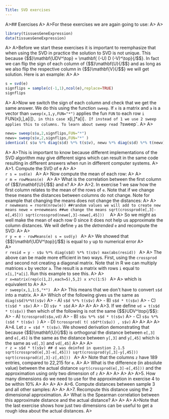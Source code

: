 ```yaml
---
Title: SVD exercises
---
```


A>## Exercises
A>
A>For these exercises we are again going to use:
A>
A>
```r
library(tissuesGeneExpression)
data(tissuesGeneExpression)
```
A>
A>Before we start these exercises it is important to reemphasize that when using the SVD in practice the solution to SVD is not unique. This because {$$}\mathbf{UDV^\top} = \mathbf{ (-U) D (-V)^\top}{/$$}. In fact we can flip the sign of each column of {$$}\mathbf{U}{/$$} and as long as we also flip the respective column in {$$}\mathbf{V}{/$$} we will get solution. Here is an example:
A>
A>
```r
s = svd(e)
signflips = sample(c(-1,1),ncol(e),replace=TRUE)
signflips
```
A>
A>Now we switch the sign of each column and check that we get the same answer. We do this using the function `sweep`. If `x` is a matrix and `a` is a vector than `sweep(x,1,y,FUN="*")` applies the fun `FUN` to each row `i` FUN(x[i,],a[i])`, in this case `x[i,]*a[i]`. If instead of 1 we use 2 sweep applies this to columns. To learn about sweep read `?sweep`. 
A>
A>
```r
newu= sweep(s$u,2,signflips,FUN="*")
newv= sweep(s$v,2,signflips,FUN="*" )
identical( s$u %*% diag(s$d) %*% t(s$v), newu %*% diag(s$d) %*% t(newv))
```
A>
A>This is important to know because different implementations of the SVD algorithm may give different signs which can result in the same code resulting in different answers when run in different computer systems.
A>
A>1. Compute the SVD of e 
A>
A>    
    ```r
    s = svd(e)
    ```
A>
A>    Now compute the mean of each row:
A>
A>    
    ```r
    m = rowMeans(e)
    ```
A>
A>    What is the correlation between the first column of {$$}\mathbf{U}{/$$} and `m`?
A>
A>
A>2. In exercise 1 we saw how the first column relates to the mean of the rows of `e`. Note that if we change these means the distances between columns do not change. Note for example that changing the means does not change the distances:
A>
A>    
    ```r
    newmeans = rnorm(nrow(e)) ##random values we will add to create new means
    newe = e+newmeans ##we change the means
    sqrt(crossprod(e[,3]-e[,45]))
    sqrt(crossprod(newe[,3]-newe[,45])) 
    ```
A>
A>    So we might as well make the mean of each row 0 since it does not help us approximate the column distances. We will define `y` as the _detrended_ `e` and recompute the SVD:
A>
A>    
    ```r
    y = e - rowMeans(e)
    s = svd(y)
    ```
A>
A>    We showed that {$$}\mathbf{UDV^\top}{/$$} is equal to `y` up to numerical error
A>  
A>    
    ```r
    resid = y - s$u %*% diag(s$d) %*% t(s$v)
    max(abs(resid))
    ```
A>
A>    The above can be made more efficient in two ways. First, using the `crossprod` and second not creating a diagonal matrix. Note that in R we can multiply matrices `x` by vector `a`. The result is a matrix with rows `i` equal to `x[i,]*a[i]`. Run this example to see this.
A>
A>    
    ```r
    x=matrix(rep(c(1,2),each=5),5,2)
    x
    x*c(1:5)
    ```
A>
A>    which is equivalent to
A>
A>    
    ```r
    sweep(x,1,1:5,"*")
    ```
A>
A>    This means that we don't have to convert `s$d` into a matrix. 
A>
A>    Which of the following gives us the same as `diag(s$d)%*%t(s$v)`
A>    - A) `s$d %*% t(s$v)`
A>    - B) `s$d * t(s$v)`
A>    - C) `t(s$d * s$v)`
A>    - D) `s$v * s$d`
A>
A>
A>
A>
A>3. If we define `vd = t(s$d * t(s$v))` then which of the following is not the same  {$$}UDV^\top{/$$}:
A>    - A) `tcrossprod(s$u,vd)`
A>    - B) `s$u %*% s$d * t(s$v)`
A>    - C) `s$u %*% (s$d * t(s$v) )`
A>    - D) `tcrossprod( t( s$d*t(s$u)) , s$v)`
A>
A>
A>
A>
A>4. Let `z = s$d * t(s$v)`. We showed derivation demonstrating that because {$$}\mathbf{U}{/$$} is orthogonal the distance between `e[,3]` and `e[,45]` is the same as the distance between `y[,3]` and `y[,45]` which is the same as `vd[,3]` and `vd[,45]`
A>
A>
A>    
    ```r
    z = s$d * t(s$v)
    ## d was deinfed in question 2.1.5
    sqrt(crossprod(e[,3]-e[,45]))
    sqrt(crossprod(y[,3]-y[,45]))
    sqrt(crossprod(z[,3]-z[,45]))
    ```
A>
A>    Note that the columns `z` have 189 entries, compared to 22,215 for `e`. 
A>
A>    What is the difference (in absolute value) between the actual distance `sqrt(crossprod(e[,3]-e[,45]))` and the approximation using only two dimension of `z`
A>
A>
A>
A>
A>
A>5. How many dimensions do we need to use for the approximation in exercise 4 to be within 10% 
A>
A>
A>
A>
A>6. Compute distances between sample 3 and all other samples:
A>
A>
A>7. Recompute this distance using the 2 dimensional approximation. 
A>    What is the Spearman correlation between this approximate distance and the actual distance?
A>
A>
A>
A>Note that the last exercise shows how just two dimensions can be useful to get a rough idea about the actual distances.
A>

